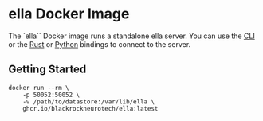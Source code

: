 # ella Docker Image

The `ella`` Docker image runs a standalone ella server.
You can use the [CLI](../ella-cli/README.md) or the [Rust](../ella/README.md) or [Python](../pyella/README.md) bindings to connect to the server.

## Getting Started

```shell
docker run --rm \
    -p 50052:50052 \
    -v /path/to/datastore:/var/lib/ella \
    ghcr.io/blackrockneurotech/ella:latest
```
